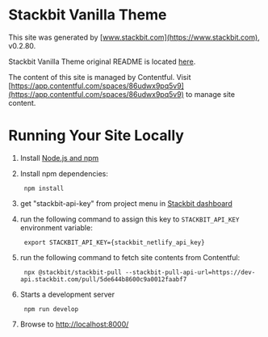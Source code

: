 # Stackbit Vanilla Theme

This site was generated by [www.stackbit.com](https://www.stackbit.com), v0.2.80.

Stackbit Vanilla Theme original README is located [here](./README.theme.md).

The content of this site is managed by Contentful. Visit [https://app.contentful.com/spaces/86udwx9pq5v9](https://app.contentful.com/spaces/86udwx9pq5v9) to manage site content.

# Running Your Site Locally

1. Install [Node.js and npm](https://nodejs.org/en/)

1. Install npm dependencies:

        npm install

1. get "stackbit-api-key" from project menu in [Stackbit dashboard](https://app.stackbit.com/dashboard)

1. run the following command to assign this key to `STACKBIT_API_KEY` environment variable:

        export STACKBIT_API_KEY={stackbit_netlify_api_key}

1. run the following command to fetch site contents from Contentful:

        npx @stackbit/stackbit-pull --stackbit-pull-api-url=https://dev-api.stackbit.com/pull/5de644b8600c9a0012faabf7

1. Starts a development server

        npm run develop

1. Browse to [http://localhost:8000/](http://localhost:8000/)
